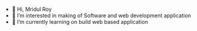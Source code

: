 - 👋 Hi, Mridul Roy
- 👀 I’m interested in making of Software and web development application
- 🌱 I’m currently learning on build web based application 
      

<!---
mroy9090/mroy9090 is a ✨ special ✨ repository because its `README.md` (this file) appears on your GitHub profile.
You can click the Preview link to take a look at your changes.
--->
